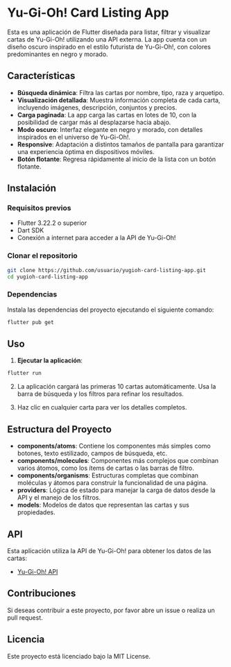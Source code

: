 
# Yu-Gi-Oh! Card Listing App

Esta es una aplicación de Flutter diseñada para listar, filtrar y visualizar cartas de Yu-Gi-Oh! utilizando una API externa. La app cuenta con un diseño oscuro inspirado en el estilo futurista de Yu-Gi-Oh!, con colores predominantes en negro y morado.

## Características

- **Búsqueda dinámica**: Filtra las cartas por nombre, tipo, raza y arquetipo.
- **Visualización detallada**: Muestra información completa de cada carta, incluyendo imágenes, descripción, conjuntos y precios.
- **Carga paginada**: La app carga las cartas en lotes de 10, con la posibilidad de cargar más al desplazarse hacia abajo.
- **Modo oscuro**: Interfaz elegante en negro y morado, con detalles inspirados en el universo de Yu-Gi-Oh!.
- **Responsive**: Adaptación a distintos tamaños de pantalla para garantizar una experiencia óptima en dispositivos móviles.
- **Botón flotante**: Regresa rápidamente al inicio de la lista con un botón flotante.

## Instalación

### Requisitos previos
- Flutter 3.22.2 o superior
- Dart SDK
- Conexión a internet para acceder a la API de Yu-Gi-Oh!

### Clonar el repositorio

```bash
git clone https://github.com/usuario/yugioh-card-listing-app.git
cd yugioh-card-listing-app
```

### Dependencias

Instala las dependencias del proyecto ejecutando el siguiente comando:

```bash
flutter pub get
```

## Uso

1. **Ejecutar la aplicación**:

```bash
flutter run
```

2. La aplicación cargará las primeras 10 cartas automáticamente. Usa la barra de búsqueda y los filtros para refinar los resultados.

3. Haz clic en cualquier carta para ver los detalles completos.

## Estructura del Proyecto

- **components/atoms**: Contiene los componentes más simples como botones, texto estilizado, campos de búsqueda, etc.
- **components/molecules**: Componentes más complejos que combinan varios átomos, como los ítems de cartas o las barras de filtro.
- **components/organisms**: Estructuras completas que combinan moléculas y átomos para construir la funcionalidad de una página.
- **providers**: Lógica de estado para manejar la carga de datos desde la API y el manejo de los filtros.
- **models**: Modelos de datos que representan las cartas y sus propiedades.


## API

Esta aplicación utiliza la API de Yu-Gi-Oh! para obtener los datos de las cartas:

- [Yu-Gi-Oh! API](https://db.ygoprodeck.com/api/v7/cardinfo.php)


## Contribuciones

Si deseas contribuir a este proyecto, por favor abre un issue o realiza un pull request.

## Licencia

Este proyecto está licenciado bajo la MIT License.
